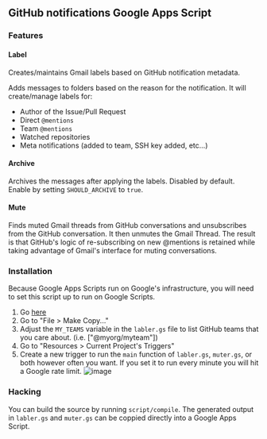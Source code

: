 ## GitHub notifications Google Apps Script

### Features

#### Label

Creates/maintains Gmail labels based on GitHub notification metadata.

Adds messages to folders based on the reason for the notification. It will create/manage labels for:

- Author of the Issue/Pull Request
- Direct `@mentions`
- Team `@mentions`
- Watched repositories
- Meta notifications (added to team, SSH key added, etc...)

#### Archive

Archives the messages after applying the labels. Disabled by default. Enable by setting `SHOULD_ARCHIVE` to `true`.

#### Mute

Finds muted Gmail threads from GitHub conversations and unsubscribes from the GitHub conversation. It then unmutes the Gmail Thread. The result is that GitHub's logic of re-subscribing on new @mentions is retained while taking advantage of Gmail's interface for muting conversations.

### Installation

Because Google Apps Scripts run on Google's infrastructure, you will need to set this script up to run on Google Scripts.

1. Go [here](https://script.google.com/d/1yTtQ4bGlpsuv3lp0pWLmArzEbya4bvi_ABJ3Jn9NR8iDSAXZSwd3ynjh/edit)
1. Go to "File > Make Copy..."
1. Adjust the `MY_TEAMS` variable in the `labler.gs` file to list GitHub teams that you care about. (i.e. ["@myorg/myteam"])
1. Go to "Resources > Current Project's Triggers"
1. Create a new trigger to run the `main` function of `labler.gs`, `muter.gs`, or both however often you want. If you set it to run every minute you will hit a Google rate limit.
![image](https://cloud.githubusercontent.com/assets/24734/6636186/0625b508-c944-11e4-877a-318ba1c46dfa.png)

### Hacking

You can build the source by running `script/compile`. The generated output in `labler.gs` and `muter.gs` can be coppied directly into a Google Apps Script.
